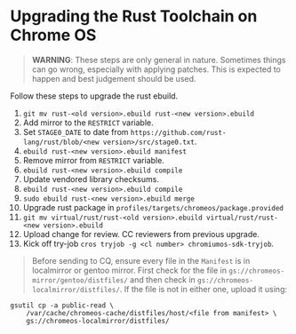 # Upgrading the Rust Toolchain on Chrome OS

> **WARNING**: These steps are only general in nature. Sometimes things can go
> wrong, especially with applying patches. This is expected to happen and best
> judgement should be used.

Follow these steps to upgrade the rust ebuild.

1. `git mv rust-<old version>.ebuild rust-<new version>.ebuild`
2. Add mirror to the `RESTRICT` variable.
3. Set `STAGE0_DATE` to date from `https://github.com/rust-lang/rust/blob/<new version>/src/stage0.txt`.
4. `ebuild rust-<new version>.ebuild manifest`
5. Remove mirror from `RESTRICT` variable.
6. `ebuild rust-<new version>.ebuild compile`
7. Update vendored library checksums.
8. `ebuild rust-<new version>.ebuild compile`
9. `sudo ebuild rust-<new version>.ebuild merge`
10. Upgrade rust package in `profiles/targets/chromeos/package.provided`
11. `git mv virtual/rust/rust-<old version>.ebuild virtual/rust/rust-<new version>.ebuild`
12. Upload change for review. CC reviewers from previous upgrade.
13. Kick off try-job `cros tryjob -g <cl number> chromiumos-sdk-tryjob`.

> Before sending to CQ, ensure every file in the `Manifest` is in localmirror
> or gentoo mirror. First check for the file in
> `gs://chromeos-mirror/gentoo/distfiles/` and then check in
> `gs://chromeos-localmirror/distfiles/`. If the file is not in either one,
> upload it using:

```shell
gsutil cp -a public-read \
    /var/cache/chromeos-cache/distfiles/host/<file from manifest> \
    gs://chromeos-localmirror/distfiles/
```

